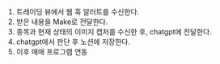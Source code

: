 1. 트레이딩 뷰에서 웹 훅 알러트를 수신한다.
2. 받은 내용을 Make로 전달한다.
3. 종목과 현재 상태의 이미지 캡처를 수신한 후, chatgpt에 전달한다.
4. chatgpt에서 판단 후 노션에 저장한다.
5. 이후 매매 프로그램 연동